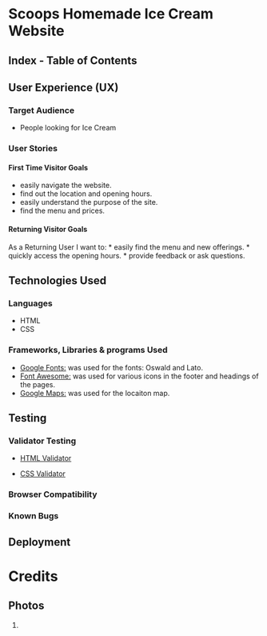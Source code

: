 # Scoops Homemade Ice Cream Website

## Index - Table of Contents

## User Experience (UX)

### Target Audience
  - People looking for Ice Cream

### User Stories

  #### First Time Visitor Goals
  - easily navigate the website.
  - find out the location and opening hours.
  - easily understand the purpose of the site.
  - find the menu and prices.

  #### Returning Visitor Goals

  As a Returning User I want to:
      * easily find the menu and new offerings.
      * quickly access the opening hours.
      * provide feedback or ask questions.

## Technologies Used

### Languages
- HTML
- CSS

### Frameworks, Libraries & programs Used
- [Google Fonts:](https://fonts.google.com) was used for the fonts: Oswald and Lato.
- [Font Awesome:](https://fontawesome.com/) was used for various icons in the footer and headings of the pages. 
- [Google Maps:](https://maps.google.com/) was used for the locaiton map. 


## Testing

### Validator Testing
- [HTML Validator](https://validator.w3.org/)

- [CSS Validator](https://jigsaw.w3.org/css-validator)

### Browser Compatibility

### Known Bugs


## Deployment

# Credits

## Photos

1. 
